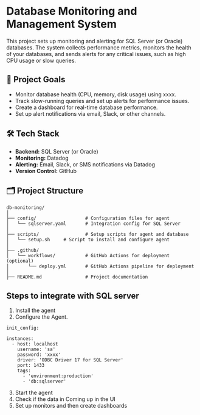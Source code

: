 # Database Monitoring and Management System

This project sets up monitoring and alerting for SQL Server (or Oracle) databases. The system collects performance metrics, monitors the health of your databases, and sends alerts for any critical issues, such as high CPU usage or slow queries.

## 🚀 Project Goals

- Monitor database health (CPU, memory, disk usage) using xxxx.
- Track slow-running queries and set up alerts for performance issues.
- Create a dashboard for real-time database performance.
- Set up alert notifications via email, Slack, or other channels.

## 🛠️ Tech Stack

- **Backend:** SQL Server (or Oracle)
- **Monitoring:** Datadog
- **Alerting:** Email, Slack, or SMS notifications via Datadog
- **Version Control:** GitHub

## 🗂️ Project Structure

```plaintext
db-monitoring/
│
├── config/                  # Configuration files for agent
│   └── sqlserver.yaml       # Integration config for SQL Server
│
├── scripts/                 # Setup scripts for agent and database
│   └── setup.sh     # Script to install and configure agent
│
├── .github/
│   └── workflows/           # GitHub Actions for deployment (optional)
│       └── deploy.yml       # GitHub Actions pipeline for deployment
│
├── README.md                # Project documentation
```
## Steps to integrate with SQL server

1. Install the agent
2. Configure the Agent.
```
init_config:

instances:
  - host: localhost
    username: 'sa'
    password: 'xxxx'
    driver: 'ODBC Driver 17 for SQL Server'
    port: 1433
    tags:
      - 'environment:production'
      - 'db:sqlserver'
```
3. Start the agent
4. Check if the data in Coming up in the UI
5. Set up monitors and then create dashboards


